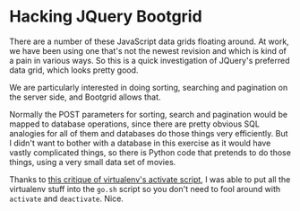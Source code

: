 Hacking JQuery Bootgrid
====

There are a number of these JavaScript data grids floating around. At work, we
have been using one that's not the newest revision and which is kind of a pain
in various ways. So this is a quick investigation of JQuery's preferred data
grid, which looks pretty good.

We are particularly interested in doing sorting, searching and pagination on the
server side, and Bootgrid allows that.

Normally the POST parameters for sorting, search and pagination would be mapped
to database operations, since there are pretty obvious SQL analogies for all of
them and databases do those things very efficiently. But I didn't want to bother
with a database in this exercise as it would have vastly complicated things, so
there is Python code that pretends to do those things, using a very small data
set of movies.

Thanks to
[this critique of virtualenv's activate script](https://gist.github.com/datagrok/2199506),
I was able to put all the virtualenv stuff into the `go.sh` script so you don't
need to fool around with `activate` and `deactivate`. Nice.